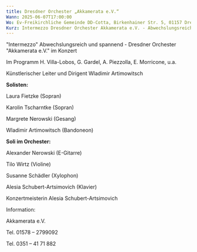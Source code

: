 ```yaml
---
title: Dresdner Orchester „Akkamerata e.V.“
Wann: 2025-06-07T17:00:00
Wo: Ev-Freikirchliche Gemeinde DD-Cotta, Birkenhainer Str. 5, 01157 Dresden
Kurz: Intermezzo Dresdner Orchester Akkamerata e.V. - Abwechslungsreich und spannend - Im Programm H. Villa-Lobos, G. Gardel, A. Piezzolla, E. Morricone, u.a - Künstlerischer Leiter und Dirigent Wladimir Artimowitsch
---
```


"Intermezzo"
 Abwechslungsreich und spannend - 
 Dresdner Orchester "Akkamerata e.V." im Konzert 

Im Programm H. Villa-Lobos, G. Gardel, A. Piezzolla, E. Morricone, u.a.

Künstlerischer Leiter und Dirigent Wladimir Artimowitsch

**Solisten:**



Laura Fietzke (Sopran)

Karolin Tscharntke (Sopran)

Margrete Nerowski (Gesang) 

Wladimir Artimowitsch (Bandoneon) 



**Soli im Orchester:**


Alexander Nerowski (E-Gitarre) 

Tilo Wirtz (Violine) 

Susanne Schädler (Xylophon)

Alesia Schubert-Artsimovich (Klavier) 


Konzertmeisterin Alesia Schubert-Artsimovich


Information:
 
Akkamerata e.V.

Tel. 01578 – 2799092

Tel. 0351 – 41 71 882